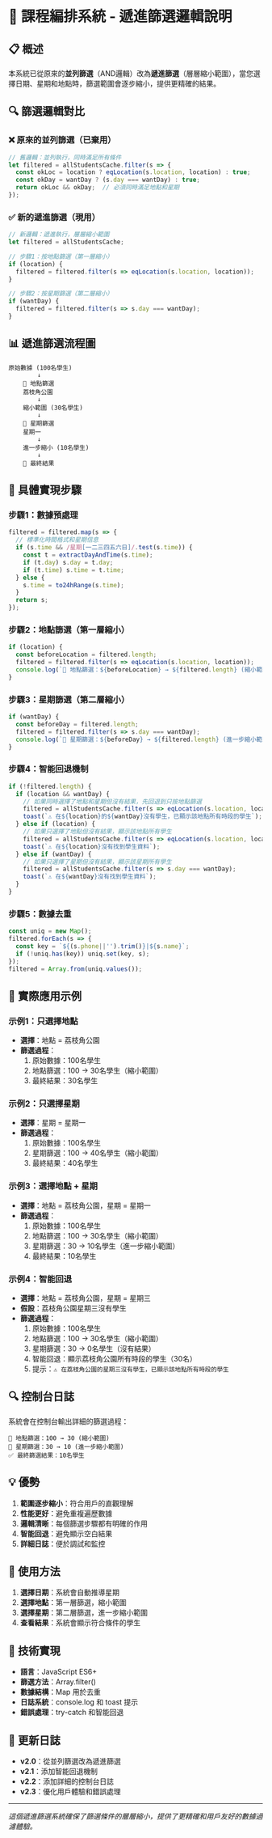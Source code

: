# 🔄 課程編排系統 - 遞進篩選邏輯說明

## 📋 概述

本系統已從原來的**並列篩選**（AND邏輯）改為**遞進篩選**（層層縮小範圍），當您選擇日期、星期和地點時，篩選範圍會逐步縮小，提供更精確的結果。

## 🔍 篩選邏輯對比

### ❌ 原來的並列篩選（已棄用）
```javascript
// 舊邏輯：並列執行，同時滿足所有條件
let filtered = allStudentsCache.filter(s => {
  const okLoc = location ? eqLocation(s.location, location) : true;
  const okDay = wantDay ? (s.day === wantDay) : true;
  return okLoc && okDay;  // 必須同時滿足地點和星期
});
```

### ✅ 新的遞進篩選（現用）
```javascript
// 新邏輯：遞進執行，層層縮小範圍
let filtered = allStudentsCache;

// 步驟1：按地點篩選（第一層縮小）
if (location) {
  filtered = filtered.filter(s => eqLocation(s.location, location));
}

// 步驟2：按星期篩選（第二層縮小）
if (wantDay) {
  filtered = filtered.filter(s => s.day === wantDay);
}
```

## 📊 遞進篩選流程圖

```
原始數據 (100名學生)
        ↓
    📍 地點篩選
    荔枝角公園
        ↓
    縮小範圍 (30名學生)
        ↓
    📅 星期篩選
    星期一
        ↓
    進一步縮小 (10名學生)
        ↓
    🎯 最終結果
```

## 🔧 具體實現步驟

### 步驟1：數據預處理
```javascript
filtered = filtered.map(s => {
  // 標準化時間格式和星期信息
  if (s.time && /星期[一二三四五六日]/.test(s.time)) {
    const t = extractDayAndTime(s.time);
    if (t.day) s.day = t.day; 
    if (t.time) s.time = t.time;
  } else {
    s.time = to24hRange(s.time);
  }
  return s;
});
```

### 步驟2：地點篩選（第一層縮小）
```javascript
if (location) {
  const beforeLocation = filtered.length;
  filtered = filtered.filter(s => eqLocation(s.location, location));
  console.log(`📍 地點篩選：${beforeLocation} → ${filtered.length} (縮小範圍)`);
}
```

### 步驟3：星期篩選（第二層縮小）
```javascript
if (wantDay) {
  const beforeDay = filtered.length;
  filtered = filtered.filter(s => s.day === wantDay);
  console.log(`📅 星期篩選：${beforeDay} → ${filtered.length} (進一步縮小範圍)`);
}
```

### 步驟4：智能回退機制
```javascript
if (!filtered.length) {
  if (location && wantDay) {
    // 如果同時選擇了地點和星期但沒有結果，先回退到只按地點篩選
    filtered = allStudentsCache.filter(s => eqLocation(s.location, location));
    toast(`⚠️ 在${location}的${wantDay}沒有學生，已顯示該地點所有時段的學生`);
  } else if (location) {
    // 如果只選擇了地點但沒有結果，顯示該地點所有學生
    filtered = allStudentsCache.filter(s => eqLocation(s.location, location));
    toast(`⚠️ 在${location}沒有找到學生資料`);
  } else if (wantDay) {
    // 如果只選擇了星期但沒有結果，顯示該星期所有學生
    filtered = allStudentsCache.filter(s => s.day === wantDay);
    toast(`⚠️ 在${wantDay}沒有找到學生資料`);
  }
}
```

### 步驟5：數據去重
```javascript
const uniq = new Map();
filtered.forEach(s => {
  const key = `${(s.phone||'').trim()}|${s.name}`;
  if (!uniq.has(key)) uniq.set(key, s);
});
filtered = Array.from(uniq.values());
```

## 🎯 實際應用示例

### 示例1：只選擇地點
- **選擇**：地點 = 荔枝角公園
- **篩選過程**：
  1. 原始數據：100名學生
  2. 地點篩選：100 → 30名學生（縮小範圍）
  3. 最終結果：30名學生

### 示例2：只選擇星期
- **選擇**：星期 = 星期一
- **篩選過程**：
  1. 原始數據：100名學生
  2. 星期篩選：100 → 40名學生（縮小範圍）
  3. 最終結果：40名學生

### 示例3：選擇地點 + 星期
- **選擇**：地點 = 荔枝角公園，星期 = 星期一
- **篩選過程**：
  1. 原始數據：100名學生
  2. 地點篩選：100 → 30名學生（縮小範圍）
  3. 星期篩選：30 → 10名學生（進一步縮小範圍）
  4. 最終結果：10名學生

### 示例4：智能回退
- **選擇**：地點 = 荔枝角公園，星期 = 星期三
- **假設**：荔枝角公園星期三沒有學生
- **篩選過程**：
  1. 原始數據：100名學生
  2. 地點篩選：100 → 30名學生（縮小範圍）
  3. 星期篩選：30 → 0名學生（沒有結果）
  4. 智能回退：顯示荔枝角公園所有時段的學生（30名）
  5. 提示：`⚠️ 在荔枝角公園的星期三沒有學生，已顯示該地點所有時段的學生`

## 🔍 控制台日誌

系統會在控制台輸出詳細的篩選過程：

```
📍 地點篩選：100 → 30 (縮小範圍)
📅 星期篩選：30 → 10 (進一步縮小範圍)
✅ 最終篩選結果：10名學生
```

## 💡 優勢

1. **範圍逐步縮小**：符合用戶的直觀理解
2. **性能更好**：避免重複遍歷數據
3. **邏輯清晰**：每個篩選步驟都有明確的作用
4. **智能回退**：避免顯示空白結果
5. **詳細日誌**：便於調試和監控

## 🚀 使用方法

1. **選擇日期**：系統會自動推導星期
2. **選擇地點**：第一層篩選，縮小範圍
3. **選擇星期**：第二層篩選，進一步縮小範圍
4. **查看結果**：系統會顯示符合條件的學生

## 🔧 技術實現

- **語言**：JavaScript ES6+
- **篩選方法**：Array.filter()
- **數據結構**：Map 用於去重
- **日誌系統**：console.log 和 toast 提示
- **錯誤處理**：try-catch 和智能回退

## 📝 更新日誌

- **v2.0**：從並列篩選改為遞進篩選
- **v2.1**：添加智能回退機制
- **v2.2**：添加詳細的控制台日誌
- **v2.3**：優化用戶體驗和錯誤處理

---

*這個遞進篩選系統確保了篩選條件的層層縮小，提供了更精確和用戶友好的數據過濾體驗。* 